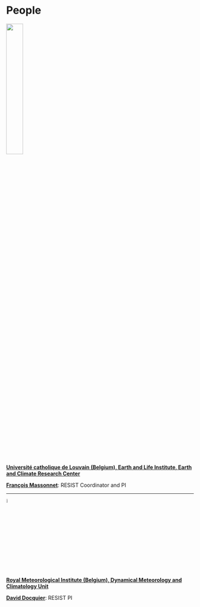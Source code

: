 # People

<img src="https://resist-impuls.github.io/docs/assets/logo_UCLouvain_format_jpg_RVB.jpg" height="30%" width="30%"> 

[**Université catholique de Louvain (Belgium), Earth and Life Institute, Earth and Climate Research Center**](https://uclouvain.be/en/research-institutes/eli/elic)

[**François Massonnet**](https://www.elic.ucl.ac.be/modx/index.php?id=73): RESIST Coordinator and PI

-----

<img src="https://resist-impuls.github.io/docs/assets/logo_rmicolor.png" height="5%" width="5%"> 

[**Royal Meteorological Institute (Belgium), Dynamical Meteorology and Climatology Unit**](https://climdyn.meteo.be/)

[**David Docquier**](https://sites.google.com/view/daviddocquier): RESIST PI
